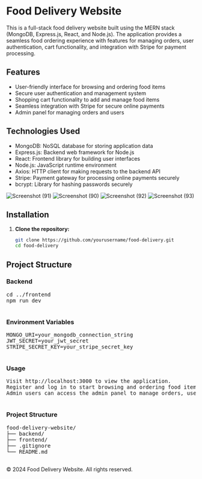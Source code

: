 
# Food Delivery Website

This is a full-stack food delivery website built using the MERN stack (MongoDB, Express.js, React, and Node.js). The application provides a seamless food ordering experience with features for managing orders, user authentication, cart functionality, and integration with Stripe for payment processing.

## Features

- User-friendly interface for browsing and ordering food items
- Secure user authentication and management system
- Shopping cart functionality to add and manage food items
- Seamless integration with Stripe for secure online payments
- Admin panel for managing orders and users

## Technologies Used

- MongoDB: NoSQL database for storing application data
- Express.js: Backend web framework for Node.js
- React: Frontend library for building user interfaces
- Node.js: JavaScript runtime environment
- Axios: HTTP client for making requests to the backend API
- Stripe: Payment gateway for processing online payments securely
- bcrypt: Library for hashing passwords securely

![Screenshot (91)](https://github.com/user-attachments/assets/8f08e4f3-fad3-44b9-b419-4ffd69dcb4a7)
![Screenshot (90)](https://github.com/user-attachments/assets/310efa80-1ea1-48fb-a557-428d511d576d)
![Screenshot (92)](https://github.com/user-attachments/assets/68e03567-1ffe-4806-8f34-b58b9aacd8ec)
![Screenshot (93)](https://github.com/user-attachments/assets/cd8a8aeb-06bc-42b2-bab7-c08c0db017c0)

## Installation

1. **Clone the repository:**

   ```bash
   git clone https://github.com/yourusername/food-delivery.git
   cd food-delivery

  <main>
    <section>
      <h2 class="section-title">Project Structure</h2>
      <div class="project-structure">
        <div>
          <h3>Backend</h3>
          <pre>
cd ../frontend
npm run dev
          </pre>
        </div>
        <div>
          <h3>Environment Variables</h3>
          <pre>
MONGO_URI=your_mongodb_connection_string
JWT_SECRET=your_jwt_secret
STRIPE_SECRET_KEY=your_stripe_secret_key
          </pre>
        </div>
        <div>
          <h3>Usage</h3>
          <pre>
Visit http://localhost:3000 to view the application.
Register and log in to start browsing and ordering food items.
Admin users can access the admin panel to manage orders, users, and food items.
          </pre>
        </div>
        <div>
          <h3>Project Structure</h3>
          <pre>
food-delivery-website/
├── backend/
├── frontend/
├── .gitignore
└── README.md
          </pre>
        </div>
      </div>
    </section>
  </main>

  <footer>
    <p>&copy; 2024 Food Delivery Website. All rights reserved.</p>
  </footer>
</body>
</html>
